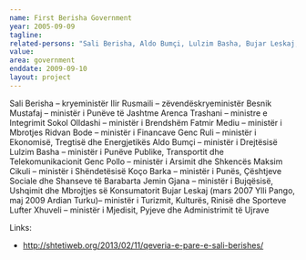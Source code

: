 ```yaml
---
name: First Berisha Government
year: 2005-09-09
tagline:
related-persons: "Sali Berisha, Aldo Bumçi, Lulzim Basha, Bujar Leskaj, Ylli Pango"
value:
area: government
enddate: 2009-09-10
layout: project
---
```

Sali Berisha – kryeministër
Ilir Rusmaili – zëvendëskryeministër
Besnik Mustafaj – ministër i Punëve të Jashtme
Arenca Trashani – ministre e Integrimit
Sokol Olldashi – ministër i Brendshëm
Fatmir Mediu – ministër i Mbrotjes
Ridvan Bode – ministër i Financave
Genc Ruli – ministër i Ekonomisë, Tregtisë dhe Energjetikës
Aldo Bumçi – ministër i Drejtësisë
Lulzim Basha – ministër i Punëve Publike, Transportit dhe Telekomunikacionit
Genc Pollo – ministër i Arsimit dhe Shkencës
Maksim Cikuli – ministër i Shëndetësisë
Koço Barka – ministër i Punës, Çështjeve Sociale dhe Shanseve të Barabarta
Jemin Gjana – ministër i Bujqësisë, Ushqimit dhe Mbrojtjes së Konsumatorit
Bujar Leskaj (mars 2007 Ylli Pango, maj 2009 Ardian Turku)– ministër i Turizmit, Kulturës, Rinisë dhe Sporteve
Lufter Xhuveli – ministër i Mjedisit, Pyjeve dhe Administrimit të Ujrave


Links:
* <http://shtetiweb.org/2013/02/11/qeveria-e-pare-e-sali-berishes/>
